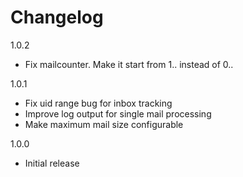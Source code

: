 # Changelog

1.0.2

- Fix mailcounter. Make it start from 1.. instead of 0..

1.0.1

- Fix uid range bug for inbox tracking
- Improve log output for single mail processing
- Make maximum mail size configurable

1.0.0

- Initial release